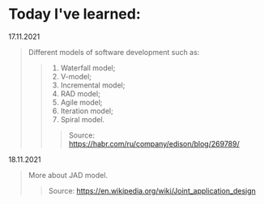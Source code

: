 # Today I've learned:

17.11.2021
>Different models of software development such as:
>>1. Waterfall model;
>>2. V-model;
>>3. Incremental model;
>>4. RAD model;
>>5. Agile model;
>>6. Iteration model;
>>7. Spiral model.
>>>Source: https://habr.com/ru/company/edison/blog/269789/

18.11.2021
>More about JAD model.
>>Source: https://en.wikipedia.org/wiki/Joint_application_design
